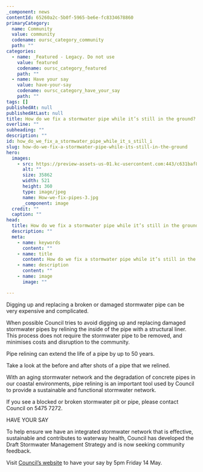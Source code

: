 ```yaml
---
_component: news
contentId: 65260a2c-5b0f-5965-be6e-fc8334678860
primaryCategory:
  name: Community
  value: community
  codename: oursc_category_community
  path: ""
categories:
  - name: _Featured - Legacy. Do not use
    value: featured
    codename: oursc_category_featured
    path: ""
  - name: Have your say
    value: have-your-say
    codename: oursc_category_have_your_say
    path: ""
tags: []
publishedAt: null
publishedAtLast: null
title: How do we fix a stormwater pipe while it’s still in the ground?
overline: ""
subheading: ""
description: ""
id: how_do_we_fix_a_stormwater_pipe_while_it_s_still_i
slug: how-do-we-fix-a-stormwater-pipe-while-its-still-in-the-ground
hero:
  images:
    - src: https://preview-assets-us-01.kc-usercontent.com:443/c631baf8-1b46-001f-580c-d0001b68b4a8/5112da31-1901-4997-9043-f77ce8f07dee/How-we-fix-pipes-3.jpg
      alt: ""
      size: 35862
      width: 521
      height: 360
      type: image/jpeg
      name: How-we-fix-pipes-3.jpg
      _component: image
  credit: ""
  caption: ""
head:
  title: How do we fix a stormwater pipe while it’s still in the ground?
  description: ""
  meta:
    - name: keywords
      content: ""
    - name: title
      content: How do we fix a stormwater pipe while it’s still in the ground?
    - name: description
      content: ""
    - name: image
      image: ""

---
```

Digging up and replacing a broken or damaged stormwater pipe can be very expensive and complicated.

When possible Council tries to avoid digging up and replacing damaged stormwater pipes by relining the inside of the pipe with a structural liner. This process does not require the stormwater pipe to be removed, and minimises costs and disruption to the community.

Pipe relining can extend the life of a pipe by up to 50 years.

Take a look at the before and after shots of a pipe that we relined.

With an aging stormwater network and the degradation of concrete pipes in our coastal environments, pipe relining is an important tool used by Council to provide a sustainable and functional stormwater network.

If you see a blocked or broken stormwater pit or pipe, please contact Council on 5475 7272.

HAVE YOUR SAY

To help ensure we have an integrated stormwater network that is effective, sustainable and contributes to waterway health, Council has developed the Draft Stormwater Management Strategy and is now seeking community feedback.

Visit [Council’s website](https://haveyoursay.sunshinecoast.qld.gov.au/stormwater-management-strategy-sms)
&#x20;to have your say by 5pm Friday 14 May.

